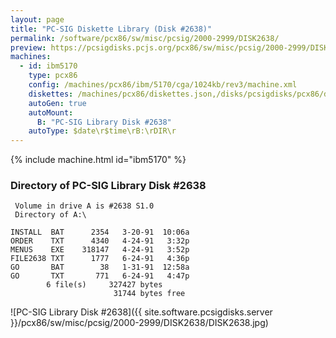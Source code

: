 ```yaml
---
layout: page
title: "PC-SIG Diskette Library (Disk #2638)"
permalink: /software/pcx86/sw/misc/pcsig/2000-2999/DISK2638/
preview: https://pcsigdisks.pcjs.org/pcx86/sw/misc/pcsig/2000-2999/DISK2638/DISK2638.jpg
machines:
  - id: ibm5170
    type: pcx86
    config: /machines/pcx86/ibm/5170/cga/1024kb/rev3/machine.xml
    diskettes: /machines/pcx86/diskettes.json,/disks/pcsigdisks/pcx86/diskettes.json
    autoGen: true
    autoMount:
      B: "PC-SIG Library Disk #2638"
    autoType: $date\r$time\rB:\rDIR\r
---
```


{% include machine.html id="ibm5170" %}

### Directory of PC-SIG Library Disk #2638

     Volume in drive A is #2638 S1.0
     Directory of A:\

    INSTALL  BAT      2354   3-20-91  10:06a
    ORDER    TXT      4340   4-24-91   3:32p
    MENUS    EXE    318147   4-24-91   3:52p
    FILE2638 TXT      1777   6-24-91   4:36p
    GO       BAT        38   1-31-91  12:58a
    GO       TXT       771   6-24-91   4:47p
            6 file(s)     327427 bytes
                           31744 bytes free

![PC-SIG Library Disk #2638]({{ site.software.pcsigdisks.server }}/pcx86/sw/misc/pcsig/2000-2999/DISK2638/DISK2638.jpg)
